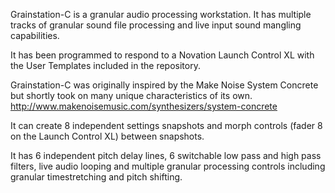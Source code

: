 Grainstation-C is a granular audio processing workstation. It has multiple tracks of granular sound file processing and live input sound mangling capabilities.

It has been programmed to respond to a Novation Launch Control XL with the User Templates included in the repository.

Grainstation-C was originally inspired by the Make Noise System Concrete but shortly took on many unique characteristics of its own. http://www.makenoisemusic.com/synthesizers/system-concrete

It can create 8 independent settings snapshots and morph controls (fader 8 on the Launch Control XL) between snapshots.

It has 6 independent pitch delay lines, 6 switchable low pass and high pass filters, live audio looping and multiple granular processing controls including granular timestretching and pitch shifting.
